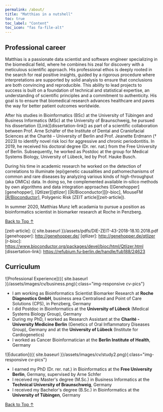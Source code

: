 ```yaml
---
permalink: /about/
title: "Matthias in a nutshell"
toc: true
toc_label: "Content"
toc_icon: "fas fa-file-alt"
---
```



## Professional career
Matthias is a passionate data scientist and software engineer specializing in the biomedical field, where he combines his zeal for discovery with a meticulous scientific approach. His professional ethos is deeply rooted in the search for real positive insights, guided by a rigorous procedure where interpretations are supported by solid analysis to ensure that conclusions are both convincing and reproducible. This ability to lead projects to success is built on a foundation of technical and statistical expertise, an understanding of scientific principles and a commitment to authenticity. His goal is to ensure that biomedical research advances healthcare and paves the way for better patient outcomes worldwide.

After his studies in Bioinformatics (BSc) at the University of Tübingen and Business Informatics (MSc) at the University of Braunschweig, he pursued his dissertation ([Link][dissertation-link]) as part of a scientific collaboration between Prof. Arne Schäfer of the Institute of Dental and Craniofacial Sciences at the Charité – University of Berlin and Prof. Jeanette Erdmann († 2023) to identify novel risk loci for aggressive and chronic periodontitis. In 2019, he received his doctoral degree (Dr. rer. nat.) from the Free University of Berlin. Subsequently, he worked as Postdoc at the group for Medical Systems Biology, University of Lübeck, led by Prof. Hauke Busch.

During his time in academic research he worked on the detection of correlations to illuminate (epi)genetic causalities and pathomechanisms of common and rare diseases by analyzing various kinds of high-throughput (aka OMICs) data. In doing so, he complemented available in-silico methods by own algorithms and data integration approaches ([Genehopper][genehopper], [Qtlizer][qtlizer] [[R/Bioconductor]][r-bioc], MouseFM [[R/Bioconductor]](https://doi.org/doi:10.18129/B9.bioc.MouseFM), Polygenic Risk [ZEIT article][zeit-article]).

In summer 2020, Matthias Munz left acadamia to pursue a position as bioinformatics scientist in biomarker research at Roche in Penzberg.

<a href="#page-title" class="back-to-top">Back to Top ↑</a>

[zeit-article]: {{ site.baseurl }}/assets/pdfs/DIE-ZEIT-43-2018-18.10.2018.pdf
[genehopper]: http://genehopper.de/
[qtlizer]: http://genehopper.de/qtlizer
[r-bioc]: https://www.bioconductor.org/packages/devel/bioc/html/Qtlizer.html
[dissertation-link]: https://refubium.fu-berlin.de/handle/fub188/24623


## Curriculum
![Professional Experience]({{ site.baseurl }}/assets/images/cv/business.png){:class="img-responsive cv-pics"}
* I am working as Bioinformatics Scientist Biomarker Research at <b>Roche Diagnostics GmbH</b>, business area Centralised and Point of Care Solutions (CPS), in Penzberg, Germany
* I did Postdoc in Bioinformatics at the <b>University of Lübeck</b> (Medical Systems Biology Group), Germany
* During my PhD, I worked as Research Assistant at the <b>Charité - University Medicine Berlin</b> (Genetics of Oral Inflammatory Diseases Group), Germany and at the <b>University of Lübeck</b>
(Institute for Cardiogenetics)
* I worked as Cancer Bioinformatician at the <b>Berlin Institute of Health</b>, Germany

![Education]({{ site.baseurl }}/assets/images/cv/study2.png){:class="img-responsive cv-pics"}

* I earned my PhD (Dr. rer. nat.) in Bioinformatics at the <b>Free University Berlin</b>, Germany, supervised by Arne Schfer
* I received my Master's degree (M.Sc.) in Business Informatics at the <b>Technical University of Braunschweig</b>, Germany
* I received my Bachelor's degree (B.Sc.) in Bioinformatics at the <b>University of Tübingen</b>, Germany

<a href="#page-title" class="back-to-top">Back to Top ↑</a>
